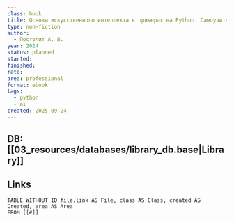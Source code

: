 ```yaml
---
class: book
title: Основы искусственного интеллекта в примерах на Python. Самоучитель.
type: non-fiction
author:
  - Постолит А. В.
year: 2024
status: planned
started:
finished:
rate:
area: professional
format: ebook
tags:
  - python
  - ai
created: 2025-09-24
---
```

## DB: [[03_resources/databases/library_db.base|Library]]

## Links

```dataview
TABLE WITHOUT ID file.link AS File, class AS Class, created AS Created, area AS Area
FROM [[#]]
````